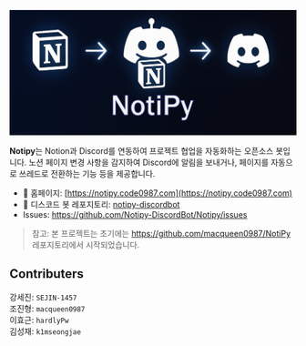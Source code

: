 ![a](https://github.com/Notipy-DiscordBot/Notipy/blob/main/resources/banner.png)

**Notipy**는 Notion과 Discord를 연동하여 프로젝트 협업을 자동화하는 오픈소스 봇입니다.
노션 페이지 변경 사항을 감지하여 Discord에 알림을 보내거나, 페이지를 자동으로 쓰레드로 전환하는 기능 등을 제공합니다.

* 🔗 홈페이지: [https://notipy.code0987.com](https://notipy.code0987.com)
* 💬 디스코드 봇 레포지토리: [notipy-discordbot](https://github.com/Notipy-DiscordBot/Notipy)
* Issues: https://github.com/Notipy-DiscordBot/Notipy/issues

> 참고: 본 프로젝트는 초기에는 https://github.com/macqueen0987/NotiPy 레포지토리에서 시작되었습니다.


## Contributers
강세진: `SEJIN-1457`   
조진형: `macqueen0987`   
이효근: `hardlyPw`   
김성재: `k1mseongjae`   

